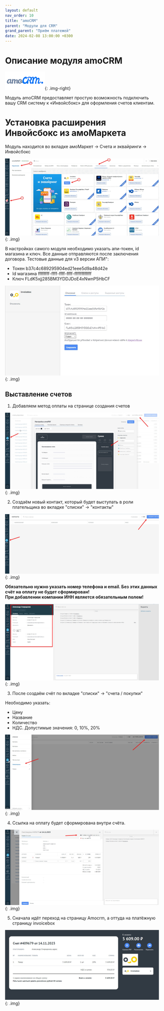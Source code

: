 ```yaml
---
layout: default
nav_order: 10
title: "amoCRM"
parent: "Модули для CRM"
grand_parent: "Приём платежей"
date: 2024-02-08 13:00:00 +0300
---
```


# Описание модуля amoCRM

![amoCRM](/assets/images/crm/amocrm.png){: .img-right}

Модуль amoCRM предоставляет простую возможность подключить вашу CRM систему к «Инвойсбокс» для оформления счетов
клиентам.

# Установка расширения Инвойсбокс из амоМаркета

Модуль находится во вкладке амоМаркет -> Счета и эквайринги -> Инвойсбокс

![amoCRM](/assets/images/crm/amocrm/1.jpg){: .img}

В настройках самого модуля необходимо указать апи-токен, id магазина и ключ. Все данные отправляются после заключения договора.
Тестовые данные для v3 версии АПИ": 
- Токен b37c4c689295904ed21eee5d9a48d42e
- Id магазина ffffffff-ffff-ffff-ffff-ffffffffffff
- Ключ FLdK5xjj285BM3YDDJDoE4xNwnP5HbCF

![amoCRM](/assets/images/crm/amocrm/2.jpg){: .img}

## Выставление счетов

1. Добавляем метод оплаты на странице создания счетов 

![amoCRM](/assets/images/crm/amocrm/3.jpg){: .img}

2. Создаём новый контакт, который будет выступать в роли плательщика во вкладке "списки" -> "контакты"

![amoCRM](/assets/images/crm/amocrm/4.jpg){: .img}

**Обязательно нужно указать номер телефона и email. Без этих данных счёт на оплату не будет сформирован!**
<br>
**При добавлении компании ИНН является обязательным полем!**

![amoCRM](/assets/images/crm/amocrm/6.jpg){: .img}

3. После создаём счёт по вкладке "списки" -> "счета / покупки"

Необходимо указать:
- Цену
- Название
- Количество
- НДС. Допустимые значения: 0, 10%, 20%

![amoCRM](/assets/images/crm/amocrm/5.jpg){: .img}

4. Ссылка на оплату будет сформирована внутри счёта.

![amoCRM](/assets/images/crm/amocrm/7.jpg){: .img}

5. Сначала идёт переход на страницу Amocrm, а оттуда на платёжную страницу invoicebox

![amoCRM](/assets/images/crm/amocrm/8.jpg){: .img}









